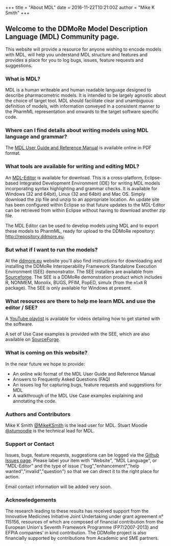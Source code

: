 +++
title = "About MDL"
date = 2016-11-22T10:21:00Z
author = "Mike K Smith"
+++
## Welcome to the DDMoRe Model Description Language (MDL) Community page.
This website will provide a resource for anyone wishing to encode models with MDL, 
will help you understand MDL structure and features and provides a place for you 
to log bugs, issues, feature requests and suggestions.

### What is MDL?
MDL is a human writeable and human readable language designed to describe 
pharmacometric models. It is intended to be largely agnostic about the choice of
target tool. MDL should facilitate clear and unambiguous definition of models, 
with information conveyed in a consistent manner to the PharmML representation 
and onwards to the target software specific code.

### Where can I find details about writing models using MDL language and grammar?
The [MDL User Guide and Reference Manual](http://www.ddmore.eu/sites/ddmore/files/instructions/pdf/MDLUserGuide_1.1_PublicRelease_August2016_0.pdf)
is available online in PDF format. 

### What tools are available for writing and editing MDL?
An [MDL-Editor](http://downloads.mdl.community/repository/mdl-ide/products/current/) 
is available for download. This is a cross-platform, Eclipse-based Integrated 
Development Environment (IDE) for writing MDL models incorporating syntax 
highlighting and grammar checks. It is available for Windows (32 and 64bit), 
Linux (32 and 64bit) and Mac OS.
Simply download the zip file and unzip to an appropriate location. 
An update site has been configured within Eclipse so that future updates to the 
MDL-Editor can be retrieved from within Eclipse without having to download 
another zip file. 

The MDL Editor can be used to develop models using MDL and to export these models
to PharmML, ready for upload to the DDMoRe repository: <http://repository.ddmore.eu>.

### But what if I want to run the models?
At the [ddmore.eu](http://ddmore.eu/instructions/user-guides)
website you'll also find instructions for downloading and installing the DDMoRe 
Interoperability Framework Standalone Execution Environment (SEE) demonstrator.
The SEE installers are available from [Sourceforge](https://sourceforge.net/projects/ddmore/files/install/SEE/Demonstrator-2.0.0/).
The SEE is a DDMoRe demonstration product which includes R, NONMEM, Monolix, 
BUGS, PFIM, PopED, simulx (from the `mlxR` R package). The SEE is only available 
for Windows at present.

### What resources are there to help me learn MDL and use the editor / SEE?
A [YouTube playlist](https://www.youtube.com/playlist?list=PL_GGUkhbiP3t0Q7wTqkQdMAw7yuC8xWa-) 
is available for videos detailing how to get started with the software.

A set of Use Case examples is provided with the SEE, which are also available on 
[SourceForge](https://sourceforge.net/p/ddmore/use.cases/ci/master/tree/MDL/Product5.1/).

### What is coming on this website?
In the near future we hope to provide: 

* An online wiki format of the MDL User Guide and Reference Manual
* Answers to Frequently Asked Questions (FAQ)
* An issues log for capturing bugs, feature requests and suggestions for MDL
* A walkthrough of the MDL Use Case examples explaining and annotating the code.

### Authors and Contributors
Mike K Smith [@MikeKSmith](https://github.com/MikeKSmith) is the lead user for MDL.
Stuart Moodie [@stumoodie](https://github.com/stumoodie) is the technical lead for MDL.

### Support or Contact
Issues, bugs, feature requests, suggestions can be logged via 
the [Github Issues page](https://github.com/ModelDefinitionLanguage/website/issues).
Please label your item with "Website", "MDL Language", or "MDL-Editor" and the type
of issue ("bug","enhancement","help wanted","invalid","question") so that we can
direct it to the right place for action.  

Email contact information will be added very soon.

### Acknowledgements
The research leading to these results has received support from the Innovative Medicines Initiative Joint Undertaking under grant agreement n° 115156, resources of which are composed of financial contribution from the European Union's Seventh Framework Programme (FP7/2007-2013) and EFPIA companies’ in kind contribution. The DDMoRe project is also financially supported by contributions from Academic and SME partners.